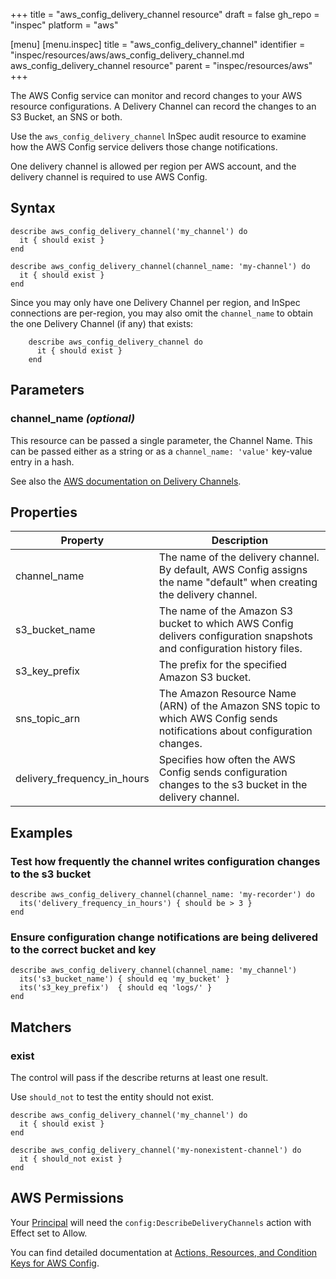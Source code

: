 +++
title = "aws_config_delivery_channel resource"
draft = false
gh_repo = "inspec"
platform = "aws"

[menu]
  [menu.inspec]
    title = "aws_config_delivery_channel"
    identifier = "inspec/resources/aws/aws_config_delivery_channel.md aws_config_delivery_channel resource"
    parent = "inspec/resources/aws"
+++

The AWS Config service can monitor and record changes to your AWS resource configurations. A Delivery Channel can record the changes
to an S3 Bucket, an SNS or both.

Use the `aws_config_delivery_channel` InSpec audit resource to examine how the AWS Config service delivers those change notifications.

One delivery channel is allowed per region per AWS account, and the delivery channel is required to use AWS Config.

## Syntax

    describe aws_config_delivery_channel('my_channel') do
      it { should exist }
    end

    describe aws_config_delivery_channel(channel_name: 'my-channel') do
      it { should exist }
    end

Since you may only have one Delivery Channel per region, and InSpec connections are per-region, you may also omit the `channel_name` to obtain the one Delivery Channel (if any) that exists:

        describe aws_config_delivery_channel do
          it { should exist }
        end

## Parameters

### channel_name _(optional)_

This resource can be passed a single parameter, the Channel Name.
This can be passed either as a string or as a `channel_name: 'value'` key-value entry in a hash.

See also the [AWS documentation on Delivery Channels](https://docs.aws.amazon.com/config/latest/developerguide/manage-delivery-channel.html).

## Properties

| Property                    | Description                                                                                                                 |
| --------------------------- | --------------------------------------------------------------------------------------------------------------------------- |
| channel_name                | The name of the delivery channel. By default, AWS Config assigns the name "default" when creating the delivery channel.     |
| s3_bucket_name              | The name of the Amazon S3 bucket to which AWS Config delivers configuration snapshots and configuration history files.      |
| s3_key_prefix               | The prefix for the specified Amazon S3 bucket.                                                                              |
| sns_topic_arn               | The Amazon Resource Name (ARN) of the Amazon SNS topic to which AWS Config sends notifications about configuration changes. |
| delivery_frequency_in_hours | Specifies how often the AWS Config sends configuration changes to the s3 bucket in the delivery channel.                    |

## Examples

### Test how frequently the channel writes configuration changes to the s3 bucket

    describe aws_config_delivery_channel(channel_name: 'my-recorder') do
      its('delivery_frequency_in_hours') { should be > 3 }
    end

### Ensure configuration change notifications are being delivered to the correct bucket and key

    describe aws_config_delivery_channel(channel_name: 'my_channel')
      its('s3_bucket_name') { should eq 'my_bucket' }
      its('s3_key_prefix')  { should eq 'logs/' }
    end

## Matchers

### exist

The control will pass if the describe returns at least one result.

Use `should_not` to test the entity should not exist.

    describe aws_config_delivery_channel('my_channel') do
      it { should exist }
    end

    describe aws_config_delivery_channel('my-nonexistent-channel') do
      it { should_not exist }
    end

## AWS Permissions

Your [Principal](https://docs.aws.amazon.com/IAM/latest/UserGuide/intro-structure.html#intro-structure-principal) will need the `config:DescribeDeliveryChannels` action with Effect set to Allow.

You can find detailed documentation at [Actions, Resources, and Condition Keys for AWS Config](https://docs.aws.amazon.com/IAM/latest/UserGuide/list_awsconfig.html).
